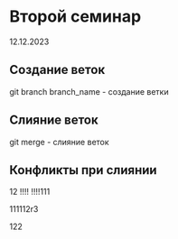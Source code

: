 # Второй семинар
12.12.2023
## Создание веток
git branch branch_name - создание ветки
## Слияние веток
git merge - слияние веток 
## Конфликты при слиянии
12 
!!!!
!!!!111

111112r3

122